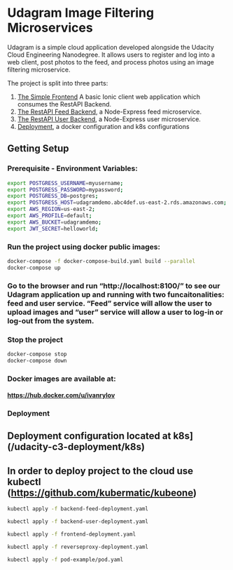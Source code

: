 # Udagram Image Filtering Microservices

Udagram is a simple cloud application developed alongside the Udacity Cloud Engineering Nanodegree. It allows users to register and log into a web client, post photos to the feed, and process photos using an image filtering microservice.

The project is split into three parts:
1. [The Simple Frontend](/udacity-c3-frontend)
A basic Ionic client web application which consumes the RestAPI Backend. 
2. [The RestAPI Feed Backend](/udacity-c3-restapi-feed), a Node-Express feed microservice.
3. [The RestAPI User Backend](/udacity-c3-restapi-user), a Node-Express user microservice.
4. [Deployment](/udacity-c3-deployment), a docker configuration and k8s configurations

## Getting Setup

### Prerequisite - Environment Variables:

```bash
export POSTGRESS_USERNAME=myusername;
export POSTGRESS_PASSWORD=mypassword;
export POSTGRESS_DB=postgres;
export POSTGRESS_HOST=udagramdemo.abc4def.us-east-2.rds.amazonaws.com;
export AWS_REGION=us-east-2;
export AWS_PROFILE=default;
export AWS_BUCKET=udagramdemo;
export JWT_SECRET=helloworld;
```

### Run the project using docker public images:
```bash
docker-compose -f docker-compose-build.yaml build --parallel
docker-compose up
```

### Go to the browser and run “http://localhost:8100/” to see our Udagram application up and running with two funcaitonalities: feed and user service. “Feed” service will allow the user to upload images and “user” service will allow a user to log-in or log-out from the system.

### Stop the project
```bash
docker-compose stop
docker-compose down
```

### Docker images are available at:
#### https://hub.docker.com/u/ivanrylov

### Deployment

## Deployment configuration located at k8s](/udacity-c3-deployment/k8s)

## In order to deploy project to the cloud use kubectl (https://github.com/kubermatic/kubeone)
```bash
kubectl apply -f backend-feed-deployment.yaml 

kubectl apply -f backend-user-deployment.yaml 

kubectl apply -f frontend-deployment.yaml 

kubectl apply -f reverseproxy-deployment.yaml

kubectl apply -f pod-example/pod.yaml
```

